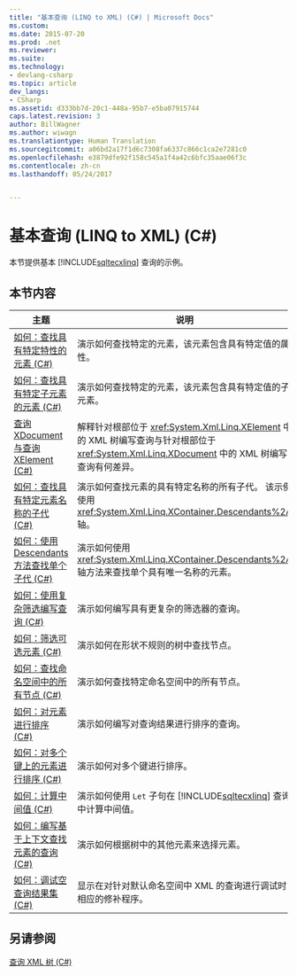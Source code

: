 ```yaml
---
title: "基本查询 (LINQ to XML) (C#) | Microsoft Docs"
ms.custom: 
ms.date: 2015-07-20
ms.prod: .net
ms.reviewer: 
ms.suite: 
ms.technology:
- devlang-csharp
ms.topic: article
dev_langs:
- CSharp
ms.assetid: d333bb7d-20c1-448a-95b7-e5ba07915744
caps.latest.revision: 3
author: BillWagner
ms.author: wiwagn
ms.translationtype: Human Translation
ms.sourcegitcommit: a06bd2a17f1d6c7308fa6337c866c1ca2e7281c0
ms.openlocfilehash: e3879dfe92f158c545a1f4a42c6bfc35aae06f3c
ms.contentlocale: zh-cn
ms.lasthandoff: 05/24/2017


---
```

# <a name="basic-queries-linq-to-xml-c"></a>基本查询 (LINQ to XML) (C#)
本节提供基本 [!INCLUDE[sqltecxlinq](../../../../csharp/programming-guide/concepts/linq/includes/sqltecxlinq_md.md)] 查询的示例。  
  
## <a name="in-this-section"></a>本节内容  
  
|主题|说明|  
|-----------|-----------------|  
|[如何：查找具有特定特性的元素 (C#)](../../../../csharp/programming-guide/concepts/linq/how-to-find-an-element-with-a-specific-attribute.md)|演示如何查找特定的元素，该元素包含具有特定值的属性。|  
|[如何：查找具有特定子元素的元素 (C#)](../../../../csharp/programming-guide/concepts/linq/how-to-find-an-element-with-a-specific-child-element.md)|演示如何查找特定的元素，该元素包含具有特定值的子元素。|  
|[查询 XDocument 与查询 XElement (C#)](../../../../csharp/programming-guide/concepts/linq/querying-an-xdocument-vs-querying-an-xelement.md)|解释针对根部位于 <xref:System.Xml.Linq.XElement> 中的 XML 树编写查询与针对根部位于 <xref:System.Xml.Linq.XDocument> 中的 XML 树编写查询有何差异。|  
|[如何：查找具有特定元素名称的子代 (C#)](../../../../csharp/programming-guide/concepts/linq/how-to-find-descendants-with-a-specific-element-name.md)|演示如何查找元素的具有特定名称的所有子代。 该示例使用 <xref:System.Xml.Linq.XContainer.Descendants%2A> 轴。|  
|[如何：使用 Descendants 方法查找单个子代 (C#)](../../../../csharp/programming-guide/concepts/linq/how-to-find-a-single-descendant-using-the-descendants-method.md)|演示如何使用 <xref:System.Xml.Linq.XContainer.Descendants%2A> 轴方法来查找单个具有唯一名称的元素。|  
|[如何：使用复杂筛选编写查询 (C#)](../../../../csharp/programming-guide/concepts/linq/how-to-write-queries-with-complex-filtering.md)|演示如何编写具有更复杂的筛选器的查询。|  
|[如何：筛选可选元素 (C#)](../../../../csharp/programming-guide/concepts/linq/how-to-filter-on-an-optional-element.md)|演示如何在形状不规则的树中查找节点。|  
|[如何：查找命名空间中的所有节点 (C#)](../../../../csharp/programming-guide/concepts/linq/how-to-find-all-nodes-in-a-namespace.md)|演示如何查找特定命名空间中的所有节点。|  
|[如何：对元素进行排序 (C#)](../../../../csharp/programming-guide/concepts/linq/how-to-sort-elements.md)|演示如何编写对查询结果进行排序的查询。|  
|[如何：对多个键上的元素进行排序 (C#)](../../../../csharp/programming-guide/concepts/linq/how-to-sort-elements-on-multiple-keys.md)|演示如何对多个键进行排序。|  
|[如何：计算中间值 (C#)](../../../../csharp/programming-guide/concepts/linq/how-to-calculate-intermediate-values.md)|演示如何使用 `Let` 子句在 [!INCLUDE[sqltecxlinq](../../../../csharp/programming-guide/concepts/linq/includes/sqltecxlinq_md.md)] 查询中计算中间值。|  
|[如何：编写基于上下文查找元素的查询 (C#)](../../../../csharp/programming-guide/concepts/linq/how-to-write-a-query-that-finds-elements-based-on-context.md)|演示如何根据树中的其他元素来选择元素。|  
|[如何：调试空查询结果集 (C#)](../../../../csharp/programming-guide/concepts/linq/how-to-debug-empty-query-results-sets.md)|显示在对针对默认命名空间中 XML 的查询进行调试时相应的修补程序。|  
  
## <a name="see-also"></a>另请参阅  
 [查询 XML 树 (C#)](../../../../csharp/programming-guide/concepts/linq/querying-xml-trees.md)
